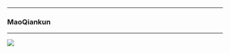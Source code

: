 -------------

### MaoQiankun

-------------

![](https://github-readme-stats.vercel.app/api?username=MaoQiankun97)
